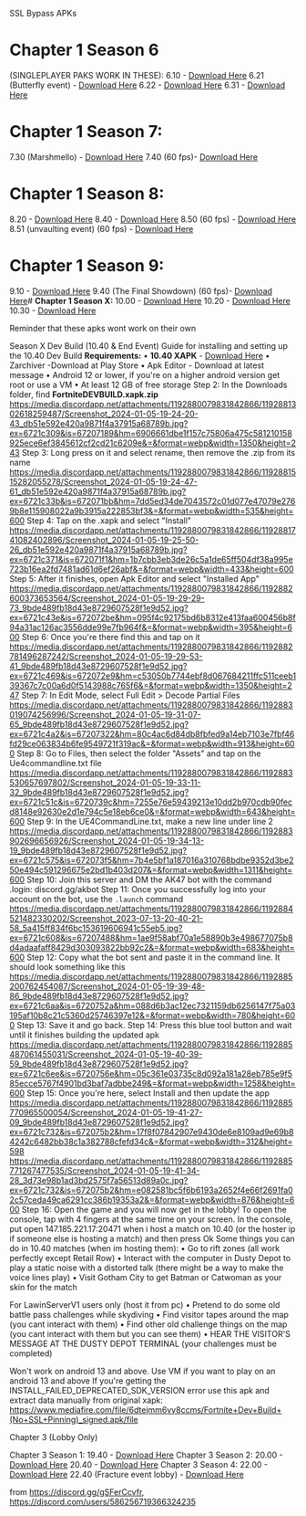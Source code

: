 SSL Bypass APKs


# **Chapter 1 Season 6**
 (SINGLEPLAYER PAKS WORK IN THESE):
6.10 - [Download Here](<https://drive.google.com/file/d/1Z9yK4RaYDXFqpmIqCH8_THoLOMmyHq42/view?usp=drivesdk>)
6.21 (Butterfly event) - [Download Here](<https://drive.google.com/file/d/1YxhLaivHrSb5bzlZgDLe0eSXX3jWWfKc/view?usp=drivesdk>)
6.22 - [Download Here](<https://drive.google.com/file/d/1Fco1-yVFfSBUDryuwgikL_D2-830wdFq/view?usp=drivesdk>)
6.31 - [Download Here](<https://drive.google.com/file/d/1X82tSAVbeyHRhoc5rnOTXXvjV5u2algG/view?usp=drivesdk>)
# **Chapter 1 Season 7:**
7.30 (Marshmello) - [Download Here](<https://drive.google.com/file/d/12YxBmHq5bX644vCuKmaeFBM_h-jBkN8j/view?usp=drivesdk>)
7.40 (60 fps)- [Download Here](<https://drive.google.com/file/d/1Z1_OT2p7Q6uPRtT8L62KX65xYzFCnn2v/view?usp=drivesdk>)
# **Chapter 1 Season 8:**
8.20 - [Download Here](<https://drive.google.com/file/d/12UJ6PaqGnAZHMLhqxzdsQvyn80FuHv1d/view?usp=drivesdk>)
8.40 - [Download Here](<https://drive.google.com/file/d/18iEhv1uUkHDEQmYMF3to_Q3il0i_0FRp/view?usp=drivesdk>)
8.50 (60 fps) - [Download Here](<https://drive.google.com/file/d/1T88vt0nOh6DCTpTCxduv957HjoBWOQES/view?usp=drivesdk>)
8.51 (unvaulting event) (60 fps) - [Download Here](<https://drive.google.com/file/d/1XaWd8mxWSRpnm7B38WyadIUaytk9tMts/view?usp=drivesdk>)
# **Chapter 1 Season 9:**
9.10 - [Download Here](<https://drive.google.com/file/d/12_SKBFEeNY2WEbrGWWGQWt3UhzYpaX8r/view?usp=drivesdk>)
9.40 (The Final Showdown) (60 fps)- [Download Here](<https://drive.google.com/file/d/1RlTd4TJHnObPy88-9UNSYhGwJSNbXhMW/view?usp=drivesdk>)# **Chapter 1 Season X:**
10.00 - [Download Here](<https://drive.google.com/file/d/1roF8X_57e4dVe2v16xJGwNEFmNoRPgjw/view?usp=drivesdk>)
10.20 - [Download Here](<https://drive.google.com/file/d/1_TOl4vq6BJZXGVuRzj2w42X87U-C9NMv/view?usp=drivesdk>)
10.30 - [Download Here](<https://drive.google.com/file/d/1w9Aa4CPDj7ngP0NLsWxJbIDUXhHQHEpI/view?usp=drivesdk>)

Reminder that these apks wont work on their own




Season X Dev Build (10.40 & End Event)
Guide for installing and setting up the 10.40 Dev Build
**__Requirements:__**
• __**10.40 XAPK**__ - [Download Here](<https://www.mediafire.com/file/mark76sdacznarw/FortniteDEVBUILD.xapk/file>)
 • Zarchiver -Download at Play Store 
• Apk Editor - Download at latest message 
• Android 12 or lower, if you're on a higher android version get root or use a VM
• At least 12 GB of free storage
Step 2: In the Downloads folder, find **FortniteDEVBUILD.xapk.zip**
https://media.discordapp.net/attachments/1192880079831842866/1192881302618259487/Screenshot_2024-01-05-19-24-20-43_db51e592e420a9871f4a37915a68789b.jpg?ex=6721c309&is=67207189&hm=6906661dbe1f157c75806a475c581210158925ece6ef3845612cf2cd21c6209e&=&format=webp&width=1350&height=243
Step 3: Long press on it and select rename, then remove the .zip from its name
https://media.discordapp.net/attachments/1192880079831842866/1192881515282055278/Screenshot_2024-01-05-19-24-47-61_db51e592e420a9871f4a37915a68789b.jpg?ex=6721c33b&is=672071bb&hm=7dd5ed34de7043572c01d077e47079e2769b8e115908022a9b3915a222853bf3&=&format=webp&width=535&height=600
Step 4: Tap on the .xapk and select "Install"
https://media.discordapp.net/attachments/1192880079831842866/1192881741082402896/Screenshot_2024-01-05-19-25-50-26_db51e592e420a9871f4a37915a68789b.jpg?ex=6721c371&is=672071f1&hm=1b7cbb3eb3de26c5a1de65ff504df38a995e723b16ea2fd7481ad61d6ef26abf&=&format=webp&width=433&height=600
Step 5: After it finishes, open Apk Editor and select "Installed App"
https://media.discordapp.net/attachments/1192880079831842866/1192882600373653564/Screenshot_2024-01-05-19-29-29-73_9bde489fb18d43e8729607528f1e9d52.jpg?ex=6721c43e&is=672072be&hm=095f4c92175bd6b8312e413faa600456b8f94a31ac126ac3556dde99e7fb964f&=&format=webp&width=395&height=600
Step 6: Once you're there find this and tap on it
https://media.discordapp.net/attachments/1192880079831842866/1192882781496287242/Screenshot_2024-01-05-19-29-53-41_9bde489fb18d43e8729607528f1e9d52.jpg?ex=6721c469&is=672072e9&hm=c53050b7744ebf8d067684211ffc511ceeb139367c7c00a6d0f5143988c765f6&=&format=webp&width=1350&height=247
Step 7: In Edit Mode, select Full Edit > Decode Partial Files
https://media.discordapp.net/attachments/1192880079831842866/1192883019074256996/Screenshot_2024-01-05-19-31-07-65_9bde489fb18d43e8729607528f1e9d52.jpg?ex=6721c4a2&is=67207322&hm=80c4ac6d84db8fbfed9a14eb7103e7fbf46fd29ce063834b6fe9549721f319ac&=&format=webp&width=913&height=600
Step 8: Go to Files, then select the folder "Assets" and tap on the Ue4commandline.txt file
https://media.discordapp.net/attachments/1192880079831842866/1192883530657697802/Screenshot_2024-01-05-19-33-11-32_9bde489fb18d43e8729607528f1e9d52.jpg?ex=6721c51c&is=6720739c&hm=7255e76e59439213e10dd2b970cdb90fecd8148e92630e2d1e794c5e18eb6ce0&=&format=webp&width=643&height=600
Step 9: In the UE4CommandLine.txt, make a new line under line 2
https://media.discordapp.net/attachments/1192880079831842866/1192883902696656926/Screenshot_2024-01-05-19-34-13-19_9bde489fb18d43e8729607528f1e9d52.jpg?ex=6721c575&is=672073f5&hm=7b4e5bf1a187016a310768bdbe9352d3be250e494c591296675e2bd1b403d207&=&format=webp&width=1311&height=600
Step 10: Join this server and DM the AK47 bot with the command .login: discord.gg/akbot 
Step 11: Once you successfully log into your account on the bot, use the ``.launch`` command
https://media.discordapp.net/attachments/1192880079831842866/1192884521482330202/Screenshot_2023-07-13-20-40-21-58_5a415ff834f6bc153619606941c55eb5.jpg?ex=6721c608&is=67207488&hm=1ae9f58abf70a1e58890b3e498677075b8d4adaafaff8429d303093822bb92c2&=&format=webp&width=683&height=600
Step 12: Copy what the bot sent and paste it in the command line. It should look something like this 
https://media.discordapp.net/attachments/1192880079831842866/1192885200762454087/Screenshot_2024-01-05-19-39-48-86_9bde489fb18d43e8729607528f1e9d52.jpg?ex=6721c6aa&is=6720752a&hm=088d6b3ac12ec7321159db6256147f75a03195af10b8c21c5360d25746397e12&=&format=webp&width=780&height=600
Step 13: Save it and go back.
Step 14: Press this blue tool button and wait until it finishes building the updated apk
https://media.discordapp.net/attachments/1192880079831842866/1192885487061455031/Screenshot_2024-01-05-19-40-39-59_9bde489fb18d43e8729607528f1e9d52.jpg?ex=6721c6ee&is=6720756e&hm=05c361e03735c8d092a181a28eb785e9f585ecce5767f4901bd3baf7adbbe249&=&format=webp&width=1258&height=600
Step 15: Once you're here, select Install and then update the app
https://media.discordapp.net/attachments/1192880079831842866/1192885770965500054/Screenshot_2024-01-05-19-41-27-09_9bde489fb18d43e8729607528f1e9d52.jpg?ex=6721c732&is=672075b2&hm=17f8f07842907e9430de6e8109ad9e69b84242c6482bb38c1a382788cfefd34c&=&format=webp&width=312&height=598
https://media.discordapp.net/attachments/1192880079831842866/1192885771267477535/Screenshot_2024-01-05-19-41-34-28_3d73e98b1ad3bd2575f7a56513d89a0c.jpg?ex=6721c732&is=672075b2&hm=e082581bc5f6b6193a2652f4e66f2691fa02c57ceda49ca6291cc386b19353a2&=&format=webp&width=876&height=600
Step 16: Open the game and you will now get in the lobby!
To open the console, tap with 4 fingers at the same time on your screen.
In the console, put open 147.185.221.17:20471 when i host a match on 10.40 (or the hoster ip if someone else is hosting a match) and then press Ok
Some things you can do in 10.40 matches (when im hosting them):
• Go to rift zones (all work perfectly except Retail Row)
• Interact with the computer in Dusty Depot to play a static noise with a distorted talk (there might be a way to make the voice lines play)
• Visit Gotham City to get Batman or Catwoman as your skin for the match

For LawinServerV1 users only (host it from pc) 
• Pretend to do some old battle pass challenges while skydiving
• Find visitor tapes around the map (you cant interact with them)
• Find other old challenge things on the map (you cant interact with them but you can see them)
• HEAR THE VISITOR'S MESSAGE AT THE DUSTY DEPOT TERMINAL (your challenges must be completed) 

Won't work on android 13 and above. Use VM if you want to play on an android 13 and above
If you're getting the INSTALL_FAILED_DEPRECATED_SDK_VERSION error use this apk and extract data manually from original xapk:
https://www.mediafire.com/file/6dtejmm6vy8ccms/Fortnite+Dev+Build+(No+SSL+Pinning)_signed.apk/file 




Chapter 3 (Lobby Only)

Chapter 3 Season 1:
19.40 - [Download Here](<https://drive.google.com/file/d/1BMvdND4LI0BB17PiEH4qy_ZuN6yu0spZ/view?usp=drivesdk>)
Chapter 3 Season 2:
20.00 - [Download Here](<https://drive.google.com/file/d/1BXOMWP2r26y1TvC5FoGbIwupNjTzdKQL/view?usp=drivesdk>)
20.40 - [Download Here](<https://drive.google.com/file/d/1BwE1tIooDNNirPY3M0KOizQfvEmdBIaG/view?usp=drivesdk>)
Chapter 3 Season 4:
22.00 - [Download Here](<https://drive.google.com/file/d/1CO3wSgAorBmhbBC6YgX1dxfEl9vn2ICz/view?usp=drivesdk>)
22.40 (Fracture event lobby) - [Download Here](<https://drive.google.com/file/d/1CG-_8jXeig4QX5OIcD6Qv1rlJEjO-03B/view?usp=drivesdk>)




from https://discord.gg/gSFerCcvfr, https://discord.com/users/586256719366324235
